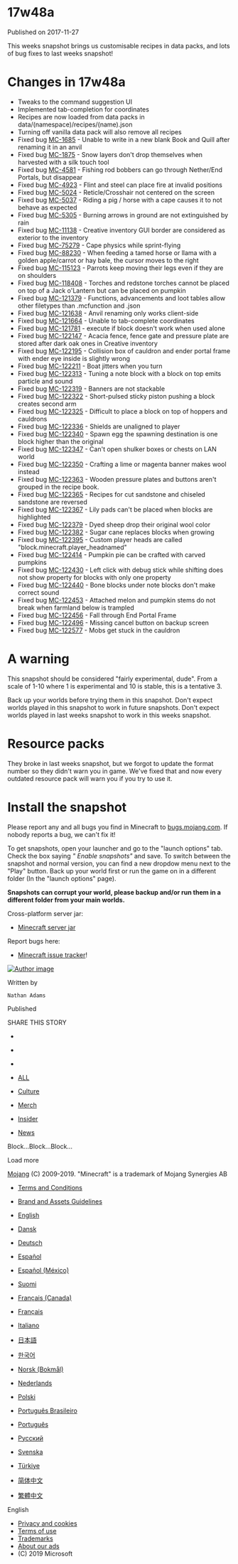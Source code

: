 # 17w48a
Published on 2017-11-27

This weeks snapshot brings us customisable recipes in data packs, and lots of
bug fixes to last weeks snapshot!

#  Changes in 17w48a

  * Tweaks to the command suggestion UI
  * Implemented tab-completion for coordinates
  * Recipes are now loaded from data packs in data/(namespace)/recipes/(name).json
  * Turning off vanilla data pack will also remove all recipes
  * Fixed bug [MC-1685](https://bugs.mojang.com/browse/MC-1685) \- Unable to write in a new blank Book and Quill after renaming it in an anvil
  * Fixed bug [MC-1875](https://bugs.mojang.com/browse/MC-1875) \- Snow layers don't drop themselves when harvested with a silk touch tool
  * Fixed bug [MC-4581](https://bugs.mojang.com/browse/MC-4581) \- Fishing rod bobbers can go through Nether/End Portals, but disappear
  * Fixed bug [MC-4923](https://bugs.mojang.com/browse/MC-4923) \- Flint and steel can place fire at invalid positions
  * Fixed bug [MC-5024](https://bugs.mojang.com/browse/MC-5024) \- Reticle/Crosshair not centered on the screen
  * Fixed bug [MC-5037](https://bugs.mojang.com/browse/MC-5037) \- Riding a pig / horse with a cape causes it to not behave as expected
  * Fixed bug [MC-5305](https://bugs.mojang.com/browse/MC-5305) \- Burning arrows in ground are not extinguished by rain
  * Fixed bug [MC-11138](https://bugs.mojang.com/browse/MC-11138) \- Creative inventory GUI border are considered as exterior to the inventory
  * Fixed bug [MC-75279](https://bugs.mojang.com/browse/MC-75279) \- Cape physics while sprint-flying
  * Fixed bug [MC-88230](https://bugs.mojang.com/browse/MC-88230) \- When feeding a tamed horse or llama with a golden apple/carrot or hay bale, the cursor moves to the right
  * Fixed bug [MC-115123](https://bugs.mojang.com/browse/MC-115123) \- Parrots keep moving their legs even if they are on shoulders
  * Fixed bug [MC-118408](https://bugs.mojang.com/browse/MC-118408) \- Torches and redstone torches cannot be placed on top of a Jack o'Lantern but can be placed on pumpkin
  * Fixed bug [MC-121379](https://bugs.mojang.com/browse/MC-121379) \- Functions, advancements and loot tables allow other filetypes than .mcfunction and .json
  * Fixed bug [MC-121638](https://bugs.mojang.com/browse/MC-121638) \- Anvil renaming only works client-side
  * Fixed bug [MC-121664](https://bugs.mojang.com/browse/MC-121664) \- Unable to tab-complete coordinates
  * Fixed bug [MC-121781](https://bugs.mojang.com/browse/MC-121781) \- execute if block doesn't work when used alone
  * Fixed bug [MC-122147](https://bugs.mojang.com/browse/MC-122147) \- Acacia fence, fence gate and pressure plate are stored after dark oak ones in Creative inventory
  * Fixed bug [MC-122195](https://bugs.mojang.com/browse/MC-122195) \- Collision box of cauldron and ender portal frame with ender eye inside is slightly wrong
  * Fixed bug [MC-122211](https://bugs.mojang.com/browse/MC-122211) \- Boat jitters when you turn
  * Fixed bug [MC-122313](https://bugs.mojang.com/browse/MC-122313) \- Tuning a note block with a block on top emits particle and sound
  * Fixed bug [MC-122319](https://bugs.mojang.com/browse/MC-122319) \- Banners are not stackable
  * Fixed bug [MC-122322](https://bugs.mojang.com/browse/MC-122322) \- Short-pulsed sticky piston pushing a block creates second arm
  * Fixed bug [MC-122325](https://bugs.mojang.com/browse/MC-122325) \- Difficult to place a block on top of hoppers and cauldrons
  * Fixed bug [MC-122336](https://bugs.mojang.com/browse/MC-122336) \- Shields are unaligned to player
  * Fixed bug [MC-122340](https://bugs.mojang.com/browse/MC-122340) \- Spawn egg the spawning destination is one block higher than the original
  * Fixed bug [MC-122347](https://bugs.mojang.com/browse/MC-122347) \- Can't open shulker boxes or chests on LAN world
  * Fixed bug [MC-122350](https://bugs.mojang.com/browse/MC-122350) \- Crafting a lime or magenta banner makes wool instead
  * Fixed bug [MC-122363](https://bugs.mojang.com/browse/MC-122363) \- Wooden pressure plates and buttons aren't grouped in the recipe book.
  * Fixed bug [MC-122365](https://bugs.mojang.com/browse/MC-122365) \- Recipes for cut sandstone and chiseled sandstone are reversed
  * Fixed bug [MC-122367](https://bugs.mojang.com/browse/MC-122367) \- Lily pads can't be placed when blocks are highlighted
  * Fixed bug [MC-122379](https://bugs.mojang.com/browse/MC-122379) \- Dyed sheep drop their original wool color
  * Fixed bug [MC-122382](https://bugs.mojang.com/browse/MC-122382) \- Sugar cane replaces blocks when growing
  * Fixed bug [MC-122395](https://bugs.mojang.com/browse/MC-122395) \- Custom player heads are called "block.minecraft.player_headnamed"
  * Fixed bug [MC-122414](https://bugs.mojang.com/browse/MC-122414) \- Pumpkin pie can be crafted with carved pumpkins
  * Fixed bug [MC-122430](https://bugs.mojang.com/browse/MC-122430) \- Left click with debug stick while shifting does not show property for blocks with only one property
  * Fixed bug [MC-122440](https://bugs.mojang.com/browse/MC-122440) \- Bone blocks under note blocks don't make correct sound
  * Fixed bug [MC-122453](https://bugs.mojang.com/browse/MC-122453) \- Attached melon and pumpkin stems do not break when farmland below is trampled
  * Fixed bug [MC-122456](https://bugs.mojang.com/browse/MC-122456) \- Fall through End Portal Frame 
  * Fixed bug [MC-122496](https://bugs.mojang.com/browse/MC-122496) \- Missing cancel button on backup screen
  * Fixed bug [MC-122577](https://bugs.mojang.com/browse/MC-122577) \- Mobs get stuck in the cauldron

#  A warning

This snapshot should be considered "fairly experimental, dude". From a scale
of 1-10 where 1 is experimental and 10 is stable, this is a tentative 3.

Back up your worlds before trying them in this snapshot. Don't expect worlds
played in this snapshot to work in future snapshots. Don't expect worlds
played in last weeks snapshot to work in this weeks snapshot.

#  Resource packs

They broke in last weeks snapshot, but we forgot to update the format number
so they didn't warn you in game. We've fixed that and now every outdated
resource pack will warn you if you try to use it.

#  Install the snapshot

Please report any and all bugs you find in Minecraft to
[bugs.mojang.com](https://bugs.mojang.com). If nobody reports a bug, we can't
fix it!

To get snapshots, open your launcher and go to the "launch options" tab. Check
the box saying _" Enable snapshots"_ and save. To switch between the snapshot
and normal version, you can find a new dropdow menu next to the "Play" button.
Back up your world first or run the game on in a different folder (In the
"launch options" page).

 **Snapshots can corrupt your world, please backup and/or run them in a
different folder from your main worlds.**

Cross-platform server jar:

  * [Minecraft server jar](https://launcher.mojang.com/mc/game/17w48a/server/e132a348243b824ba6f74569c8b1080b77104981/server.jar)

Report bugs here:

  * [Minecraft issue tracker](https://bugs.mojang.com/browse/MC)!

[ ![Author
image](/content/dam/archive/d253f6cc9bc41748d2a4143064c9102d-Mojang_Avatars_302x170px_0013_Nathan_Avatar00.png)
]()

Written by

    Nathan Adams
Published

    

SHARE THIS STORY

  * [ ](https://www.facebook.com/sharer/sharer.php?u=https%3A%2F%2Fwww.minecraft.net%2Fen-us%2Farticle%2Fminecraft-snapshot-17w48a)
  * [ ](https://twitter.com/home?status=https%3A%2F%2Fwww.minecraft.net%2Fen-us%2Farticle%2Fminecraft-snapshot-17w48a)
  * [ ](https://www.reddit.com/submit?url=https%3A%2F%2Fwww.minecraft.net%2Fen-us%2Farticle%2Fminecraft-snapshot-17w48a)

  * [ALL](javascript:;)
  * [Culture](javascript:;)
  * [Merch](javascript:;)
  * [Insider](javascript:;)
  * [News](javascript:;)

Block...Block...Block...

Load more

[ ](https://mojang.com?ref=ft)

[Mojang](https://mojang.com) (C) 2009-2019. "Minecraft" is a trademark of
Mojang Synergies AB

  * [ Terms and Conditions ](https://account.mojang.com/terms?ref=ft)
  * [ Brand and Assets Guidelines ](https://account.mojang.com/terms?ref=ft#brand)

  * [English](/en-us/)
  * [Dansk](/da-dk/)
  * [Deutsch](/de-de/)
  * [Español](/es-es/)
  * [Español (México)](/es-mx/)
  * [Suomi](/fi-fi/)
  * [Français (Canada)](/fr-ca/)
  * [Français](/fr-fr/)
  * [Italiano](/it-it/)
  * [日本語](/ja-jp/)
  * [한국어](/ko-kr/)
  * [Norsk (Bokmål)](/nb-no/)
  * [Nederlands](/nl-nl/)
  * [Polski](/pl-pl/)
  * [Português Brasileiro](/pt-br/)
  * [Português](/pt-pt/)
  * [Русский](/ru-ru/)
  * [Svenska](/sv-se/)
  * [Türkiye](/tr-tr/)
  * [简体中文](/zh-hans/)
  * [繁體中文](/zh-hant/)

English

  * [Privacy and cookies](http://go.microsoft.com/fwlink/?linkid=521839)
  * [Terms of use](http://go.microsoft.com/fwlink/?linkid=206977)
  * [Trademarks](http://www.microsoft.com/trademarks)
  * [About our ads](http://choice.microsoft.com/)
  * (C) 2019 Microsoft

[ ](http://www.microsoft.com/)


